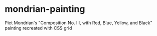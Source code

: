 # mondrian-painting
Piet Mondrian's "Composition No. III, with Red, Blue, Yellow, and Black" painting recreated with CSS grid
